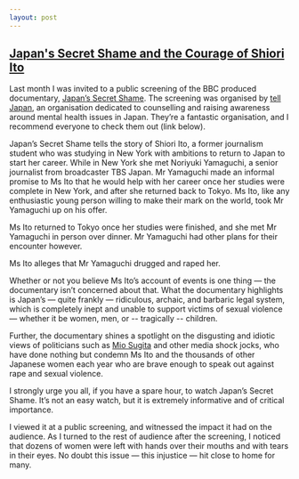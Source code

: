 ```yaml
---
layout: post
---
```

## [Japan's Secret Shame and the Courage of Shiori Ito](https://www.nytimes.com/2017/12/29/world/asia/japan-rape.html)

Last month I was invited to a public screening of the BBC produced documentary, [Japan’s Secret Shame](https://www.bbc.co.uk/programmes/articles/3z44Njyr5wzm3wbVMGZ7tFr/shiori-ito-japan-s-attitudes-to-allegations-of-sexual-violence-are-locked-in-the-past?fbclid=IwAR0_v4FXCMuaBYGNg_t5KbYoBUisaqSjWbFX7SmpyOonLtqgfEhU6x0fT54). The screening was organised by [tell Japan](https://telljp.com/?fbclid=IwAR1rAFC4EUCMwhf92pCQ2Qsp7AcwL915fXOhw6SAUXvAuLTpEQ0tE0YxL1g), an organisation dedicated to counselling and raising awareness around mental health issues in Japan. They’re a fantastic organisation, and I recommend everyone to check them out (link below).

Japan’s Secret Shame tells the story of Shiori Ito, a former journalism student who was studying in New York with ambitions to return to Japan to start her career. While in New York she met Noriyuki Yamaguchi, a senior journalist from broadcaster TBS Japan. Mr Yamaguchi made an informal promise to Ms Ito that he would help with her career once her studies were complete in New York, and after she returned back to Tokyo. Ms Ito, like any enthusiastic young person willing to make their mark on the world, took Mr Yamaguchi up on his offer.

Ms Ito returned to Tokyo once her studies were finished, and she met Mr Yamaguchi in person over dinner. Mr Yamaguchi had other plans for their encounter however.

Ms Ito alleges that Mr Yamaguchi drugged and raped her.

Whether or not you believe Ms Ito’s account of events is one thing — the documentary isn’t concerned about that. What the documentary highlights is Japan’s — quite frankly — ridiculous, archaic, and barbaric legal system, which is completely inept and unable to support victims of sexual violence — whether it be women, men, or -- tragically -- children.

Further, the documentary shines a spotlight on the disgusting and idiotic views of politicians such as [Mio Sugita](https://www.japantimes.co.jp/news/2018/09/05/national/lgbt-politicians-condemn-diet-members-slur-lgbt-couples-ask-abe/#.XTg4ri1L3UI) and other media shock jocks, who have done nothing but condemn Ms Ito and the thousands of other Japanese women each year who are brave enough to speak out against rape and sexual violence.

I strongly urge you all, if you have a spare hour, to watch Japan’s Secret Shame. It’s not an easy watch, but it is extremely informative and of critical importance.

I viewed it at a public screening, and witnessed the impact it had on the audience. As I turned to the rest of audience after the screening, I noticed that dozens of women were left with hands over their mouths and with tears in their eyes. No doubt this issue — this injustice — hit close to home for many.
